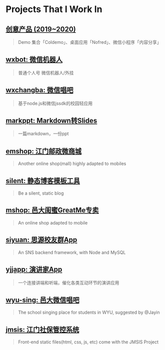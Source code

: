 # Projects That I Work In

## [创意产品 (2019~2020)](projects/ideas-2019-2020/)

> Demo 集合「Coldemo」、桌面应用「Nofred」、微信小程序「内容分享」

## [wxbot: 微信机器人](projects/wxbot/README.md)

> 普通个人号 微信机器人/外挂

## [wxchangba: 微信唱吧](projects/wxchangba/README.md)

> 基于node.js和微信jssdk的校园轻应用

## [markppt: Markdown转Slides](projects/markppt/README.md)

> 一篇markdown，一份ppt

## [emshop: 江门邮政微商城](projects/emshop/)

> Another online shop(mall) highly adapted to mobiles

## [silent: 静态博客模板工具](projects/silent/README.md)

> Be a silent, static blog

## [mshop: 邑大闺蜜GreatMe专卖](projects/mshop/)

> An online shop adapted to mobile

## [siyuan: 思源校友群App](projects/siyuan/)

> An SNS backend framework, with Node and MySQL

## [yjjapp: 演讲家App](projects/yjjapp/README.md)

> 一个连接讲端和听端，催化各类互动环节的演讲应用

## [wyu-sing: 邑大微信唱吧](projects/wyu-sing/)

> The school singing place for students in WYU, suggested by @Jayin

## [jmsis: 江门社保管控系统](projects/jmsis/)

> Front-end static files(html, css, js, etc) come with the JMSIS Project
